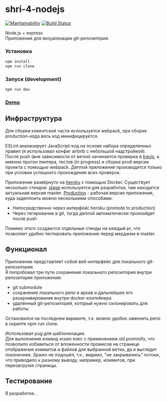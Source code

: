# shri-4-nodejs

[![Maintainability](https://api.codeclimate.com/v1/badges/bfd0b21bc9adc41261ff/maintainability)](https://codeclimate.com/github/voronin-ivan/shri-4-nodejs/maintainability)
[![Build Status](https://travis-ci.org/voronin-ivan/shri-4-nodejs.svg?branch=master)](https://travis-ci.org/voronin-ivan/shri-4-nodejs)

Node.js + express  
Приложение для визуализации git-репозитория.

### Установка
```sh
npm install
npm run clone
```

### Запуск (development)
```sh
npm run dev
```
### [Demo](https://shri-4-nodejs.herokuapp.com/)
## Инфраструктура
Для сборки клиентской части используется webpack, при сборке production-кода весь код минифицируется.

ESLint анализирует JavaScript-код на основе набора определенных правил (я использовал конфиг airbnb с небольшой надстройкой).  
После push (вне зависимости от ветки) начинается проверка в [travis](https://travis-ci.org/), а именно прогон линтера, тестов (in progress) и сборка prod-версии проекта с помощью webpack. Деплой приложения производится только при условии успешного прохождения всех проверок.

Приложение развёрнуто на [heroku](https://heroku.com/) с помощью Docker. Существует несколько стендов: [stage](https://shri-4-nodejs-stage.herokuapp.com/) используется для разработки, там находится актуальная версия master. [Production](https://shri-4-nodejs.herokuapp.com/) - рабочая версия приложения, куда задеплоить можно несколькими способами:
- Непосредственно через интерфейс heroku (promote to production)
- Через тегирование в git, тогда деплой автоматически произойдет после push

Помимо этого создаются отдельные стенды на каждый pr, что позволяет удобно тестировать приложение перед мерджем в master.

## Функционал
Приложение представляет собой веб-интерфейс для локального git-репозитория.  
Я попробовал три пути сохранения локального репозитория внутри репозитория приложения:
- git submodule
- сохранение локального репо в архив и дальнейшее его разархивирование внутри docker-контейнера
- удалённый git-репозиторий, который нужно склонировать для работы

Остановился на последнем варианте, т.к. можно удобно заменить репо в скрипте npm run clone.

Использовал pug для шаблонизации.  
Для выполнения команд юзаю exec с применением util.promisify, что позволило избавиться от вложенности промисов на странице отображения коммитов и файлов для выбранной ветки, да и выглядит локоничнее. Spawn не подошёл, т.к., видимо, "не закрывались" потоки, что приводило к разному выводу, например, коммитов, при перезагрузке страницы.

## Тестирование
В разработке...
